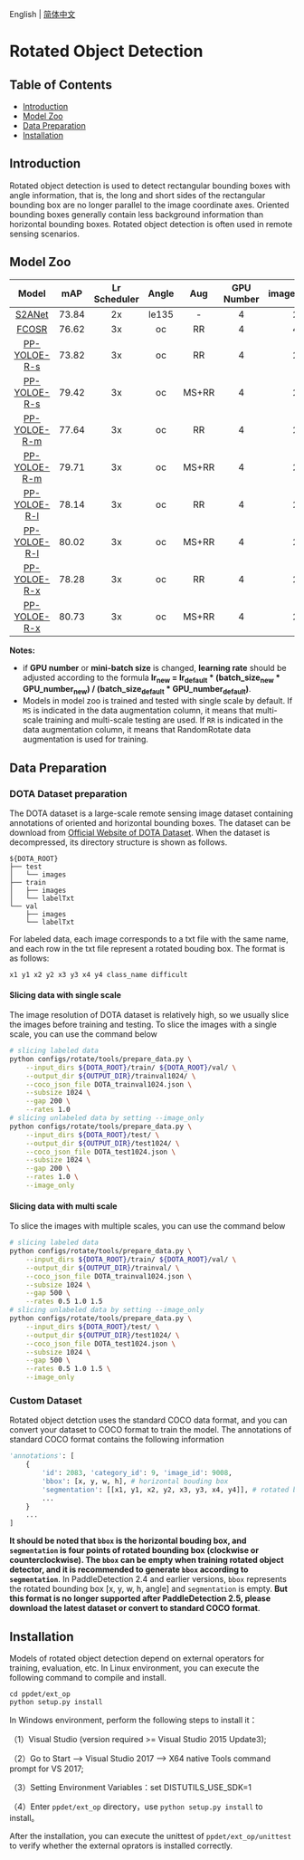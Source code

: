 English | [简体中文](README.md)

# Rotated Object Detection

## Table of Contents
- [Introduction](#Introduction)
- [Model Zoo](#Model-Zoo)
- [Data Preparation](#Data-Preparation)
- [Installation](#Installation)

## Introduction
Rotated object detection is used to detect rectangular bounding boxes with angle information, that is, the long and short sides of the rectangular bounding box are no longer parallel to the image coordinate axes. Oriented bounding boxes generally contain less background information than horizontal bounding boxes. Rotated object detection is often used in remote sensing scenarios.

## Model Zoo
| Model | mAP | Lr Scheduler | Angle | Aug | GPU Number | images/GPU | download | config |
|:---:|:----:|:---------:|:-----:|:--------:|:-----:|:------------:|:-------:|:------:|
| [S2ANet](./s2anet/README_en.md) | 73.84 | 2x | le135 | - | 4 | 2 | [model](https://paddledet.bj.bcebos.com/models/s2anet_alignconv_2x_dota.pdparams) | [config](https://github.com/PaddlePaddle/PaddleDetection/tree/develop/configs/rotate/s2anet/s2anet_alignconv_2x_dota.yml) |
| [FCOSR](./fcosr/README_en.md) | 76.62 | 3x | oc | RR | 4 | 4 | [model](https://paddledet.bj.bcebos.com/models/fcosr_x50_3x_dota.pdparams) | [config](https://github.com/PaddlePaddle/PaddleDetection/tree/develop/configs/rotate/fcosr/fcosr_x50_3x_dota.yml) |
| [PP-YOLOE-R-s](./ppyoloe_r/README_en.md) | 73.82 | 3x | oc | RR | 4 | 2 | [model](https://paddledet.bj.bcebos.com/models/ppyoloe_r_crn_s_3x_dota.pdparams) | [config](https://github.com/PaddlePaddle/PaddleDetection/tree/develop/configs/rotate/ppyoloe_r/ppyoloe_r_crn_s_3x_dota.yml) |
| [PP-YOLOE-R-s](./ppyoloe_r/README_en.md) | 79.42 | 3x | oc | MS+RR | 4 | 2 | [model](https://paddledet.bj.bcebos.com/models/ppyoloe_r_crn_s_3x_dota_ms.pdparams) | [config](https://github.com/PaddlePaddle/PaddleDetection/tree/develop/configs/rotate/ppyoloe_r/ppyoloe_r_crn_s_3x_dota_ms.yml) |
| [PP-YOLOE-R-m](./ppyoloe_r/README_en.md) | 77.64 | 3x | oc | RR | 4 | 2 | [model](https://paddledet.bj.bcebos.com/models/ppyoloe_r_crn_m_3x_dota.pdparams) | [config](https://github.com/PaddlePaddle/PaddleDetection/tree/develop/configs/rotate/ppyoloe_r/ppyoloe_r_crn_m_3x_dota.yml) |
| [PP-YOLOE-R-m](./ppyoloe_r/README_en.md) | 79.71 | 3x | oc | MS+RR | 4 | 2 | [model](https://paddledet.bj.bcebos.com/models/ppyoloe_r_crn_m_3x_dota_ms.pdparams) | [config](https://github.com/PaddlePaddle/PaddleDetection/tree/develop/configs/rotate/ppyoloe_r/ppyoloe_r_crn_m_3x_dota_ms.yml) |
| [PP-YOLOE-R-l](./ppyoloe_r/README_en.md) | 78.14 | 3x | oc | RR | 4 | 2 | [model](https://paddledet.bj.bcebos.com/models/ppyoloe_r_crn_l_3x_dota.pdparams) | [config](https://github.com/PaddlePaddle/PaddleDetection/tree/develop/configs/rotate/ppyoloe_r/ppyoloe_r_crn_l_3x_dota.yml) |
| [PP-YOLOE-R-l](./ppyoloe_r/README_en.md) | 80.02 | 3x | oc | MS+RR | 4 | 2 | [model](https://paddledet.bj.bcebos.com/models/ppyoloe_r_crn_l_3x_dota_ms.pdparams) | [config](https://github.com/PaddlePaddle/PaddleDetection/tree/develop/configs/rotate/ppyoloe_r/ppyoloe_r_crn_l_3x_dota_ms.yml) |
| [PP-YOLOE-R-x](./ppyoloe_r/README_en.md) | 78.28 | 3x | oc | RR | 4 | 2 | [model](https://paddledet.bj.bcebos.com/models/ppyoloe_r_crn_x_3x_dota.pdparams) | [config](https://github.com/PaddlePaddle/PaddleDetection/tree/develop/configs/rotate/ppyoloe_r/ppyoloe_r_crn_x_3x_dota.yml) |
| [PP-YOLOE-R-x](./ppyoloe_r/README_en.md) | 80.73 | 3x | oc | MS+RR | 4 | 2 | [model](https://paddledet.bj.bcebos.com/models/ppyoloe_r_crn_x_3x_dota_ms.pdparams) | [config](https://github.com/PaddlePaddle/PaddleDetection/tree/develop/configs/rotate/ppyoloe_r/ppyoloe_r_crn_x_3x_dota_ms.yml) |

**Notes:**

- if **GPU number** or **mini-batch size** is changed, **learning rate** should be adjusted according to the formula **lr<sub>new</sub> = lr<sub>default</sub> * (batch_size<sub>new</sub> * GPU_number<sub>new</sub>) / (batch_size<sub>default</sub> * GPU_number<sub>default</sub>)**.
- Models in model zoo is trained and tested with single scale by default. If `MS` is indicated in the data augmentation column, it means that multi-scale training and multi-scale testing are used. If `RR` is indicated in the data augmentation column, it means that RandomRotate data augmentation is used for training.

## Data Preparation
### DOTA Dataset preparation
The DOTA dataset is a large-scale remote sensing image dataset containing annotations of oriented and horizontal bounding boxes. The dataset can be download from [Official Website of DOTA Dataset](https://captain-whu.github.io/DOTA/). When the dataset is decompressed, its directory structure is shown as follows.
```
${DOTA_ROOT}
├── test
│   └── images
├── train
│   ├── images
│   └── labelTxt
└── val
    ├── images
    └── labelTxt
```

For labeled data, each image corresponds to a txt file with the same name, and each row in the txt file represent a rotated bouding box. The format is as follows:

```
x1 y1 x2 y2 x3 y3 x4 y4 class_name difficult
```

#### Slicing data with single scale
The image resolution of DOTA dataset is relatively high, so we usually slice the images before training and testing. To slice the images with a single scale, you can use the command below
``` bash
# slicing labeled data
python configs/rotate/tools/prepare_data.py \
    --input_dirs ${DOTA_ROOT}/train/ ${DOTA_ROOT}/val/ \
    --output_dir ${OUTPUT_DIR}/trainval1024/ \
    --coco_json_file DOTA_trainval1024.json \
    --subsize 1024 \
    --gap 200 \
    --rates 1.0
# slicing unlabeled data by setting --image_only
python configs/rotate/tools/prepare_data.py \
    --input_dirs ${DOTA_ROOT}/test/ \
    --output_dir ${OUTPUT_DIR}/test1024/ \
    --coco_json_file DOTA_test1024.json \
    --subsize 1024 \
    --gap 200 \
    --rates 1.0 \
    --image_only

```

#### Slicing data with multi scale
To slice the images with multiple scales, you can use the command below
``` bash
# slicing labeled data
python configs/rotate/tools/prepare_data.py \
    --input_dirs ${DOTA_ROOT}/train/ ${DOTA_ROOT}/val/ \
    --output_dir ${OUTPUT_DIR}/trainval/ \
    --coco_json_file DOTA_trainval1024.json \
    --subsize 1024 \
    --gap 500 \
    --rates 0.5 1.0 1.5
# slicing unlabeled data by setting --image_only
python configs/rotate/tools/prepare_data.py \
    --input_dirs ${DOTA_ROOT}/test/ \
    --output_dir ${OUTPUT_DIR}/test1024/ \
    --coco_json_file DOTA_test1024.json \
    --subsize 1024 \
    --gap 500 \
    --rates 0.5 1.0 1.5 \
    --image_only
```

### Custom Dataset
Rotated object detction uses the standard COCO data format, and you can convert your dataset to COCO format to train the model. The annotations of standard COCO format contains the following information
``` python
'annotations': [
    {
        'id': 2083, 'category_id': 9, 'image_id': 9008,
        'bbox': [x, y, w, h], # horizontal bouding box
        'segmentation': [[x1, y1, x2, y2, x3, y3, x4, y4]], # rotated bounding box
        ...
    }
    ...
]
```
**It should be noted that `bbox` is the horizontal bouding box, and `segmentation` is four points of rotated bounding box (clockwise or counterclockwise). The `bbox` can be empty when training rotated object detector, and it is recommended to generate `bbox` according to `segmentation`**. In PaddleDetection 2.4 and earlier versions, `bbox` represents the rotated bounding box [x, y, w, h, angle] and `segmentation` is empty. **But this format is no longer supported after PaddleDetection 2.5, please download the latest dataset or convert to standard COCO format**.
## Installation
Models of rotated object detection depend on external operators for training, evaluation, etc. In Linux environment, you can execute the following command to compile and install.
```
cd ppdet/ext_op
python setup.py install
```
In Windows environment, perform the following steps to install it：

（1）Visual Studio (version required >= Visual Studio 2015 Update3);

（2）Go to Start --> Visual Studio 2017 --> X64 native Tools command prompt for VS 2017;

（3）Setting Environment Variables：set DISTUTILS_USE_SDK=1

（4）Enter `ppdet/ext_op` directory，use `python setup.py install` to install。

After the installation, you can execute the unittest of `ppdet/ext_op/unittest` to verify whether the external oprators is installed correctly.
